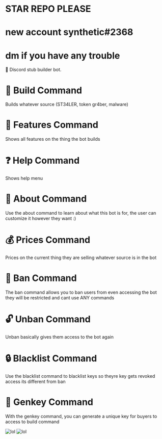 # STAR REPO PLEASE

# new account synthetic#2368

# dm if you have any trouble

🤖 Discord stub builder bot.

# 🔨 Build Command
Builds whatever source (ST34LER, token gr4ber, malware)

# 🌟 Features Command
Shows all features on the thing the bot builds 

# ❓ Help Command
Shows help menu

# 📝 About Command
Use the about command to learn about what this bot is for, the user can customize it however they want :)

# 💰 Prices Command
Prices on the current thing they are selling whatever source is in the bot

# 🔨 Ban Command
The ban command allows you to ban users from even accessing the bot they will be restricted and cant use ANY commands

# 🔓 Unban Command
Unban basically gives them access to the bot again

# 🔒 Blacklist Command
Use the blacklist command to blacklist keys so theyre key gets revoked access its different from ban

# 🔑 Genkey Command
With the genkey command, you can generate a unique key for buyers to access to build command

![lol](https://cdn.discordapp.com/attachments/1110383400235302933/1110786689980448820/image.png)
![lol](https://cdn.discordapp.com/attachments/1110383400235302933/1110786745819217950/image.png)
